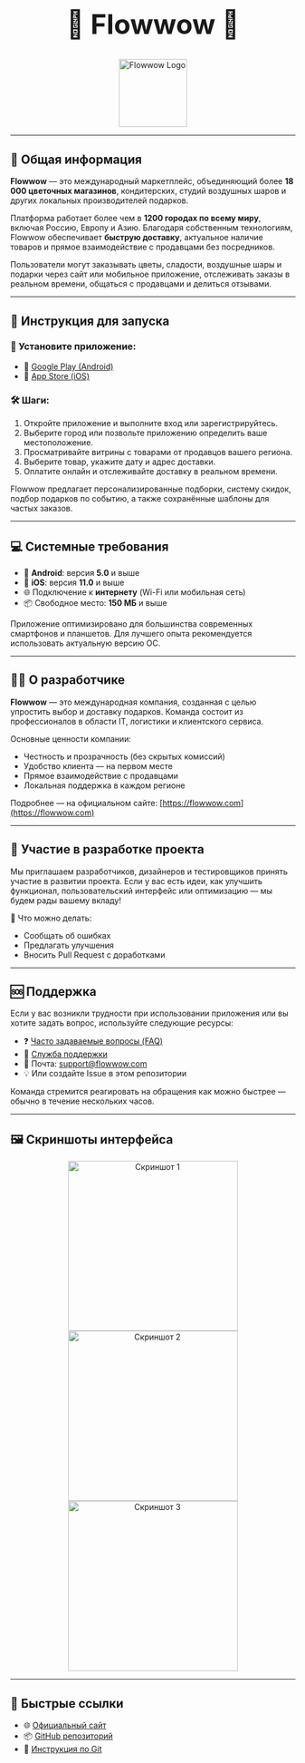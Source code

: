 <h1 align="center" style="font-size: 3rem;">🌸 Flowwow 🌸</h1>

<p align="center">
  <img src="https://korablik-fond.ru/wp-content/uploads/2024/02/flowwow.png" alt="Flowwow Logo" width="120"/>
</p>

---

## 🧾 Общая информация

**Flowwow** — это международный маркетплейс, объединяющий более **18 000 цветочных магазинов**, кондитерских, студий воздушных шаров и других локальных производителей подарков.

Платформа работает более чем в **1200 городах по всему миру**, включая Россию, Европу и Азию. Благодаря собственным технологиям, Flowwow обеспечивает **быструю доставку**, актуальное наличие товаров и прямое взаимодействие с продавцами без посредников.

Пользователи могут заказывать цветы, сладости, воздушные шары и подарки через сайт или мобильное приложение, отслеживать заказы в реальном времени, общаться с продавцами и делиться отзывами.

---

## 🚀 Инструкция для запуска

### 📱 Установите приложение:

- 📲 [Google Play (Android)](https://play.google.com/store/apps/details?id=com.flowwow)
- 🍏 [App Store (iOS)](https://apps.apple.com/ru/app/flowwow/id1201155481)

### 🛠 Шаги:

1. Откройте приложение и выполните вход или зарегистрируйтесь.
2. Выберите город или позвольте приложению определить ваше местоположение.
3. Просматривайте витрины с товарами от продавцов вашего региона.
4. Выберите товар, укажите дату и адрес доставки.
5. Оплатите онлайн и отслеживайте доставку в реальном времени.

Flowwow предлагает персонализированные подборки, систему скидок, подбор подарков по событию, а также сохранённые шаблоны для частых заказов.

---

## 💻 Системные требования

- 🤖 **Android**: версия **5.0** и выше  
- 🍏 **iOS**: версия **11.0** и выше  
- 🌐 Подключение к **интернету** (Wi-Fi или мобильная сеть)  
- 📦 Свободное место: **150 МБ** и выше  

Приложение оптимизировано для большинства современных смартфонов и планшетов. Для лучшего опыта рекомендуется использовать актуальную версию ОС.

---

## 👨‍💻 О разработчике

**Flowwow** — это международная компания, созданная с целью упростить выбор и доставку подарков. Команда состоит из профессионалов в области IT, логистики и клиентского сервиса.

Основные ценности компании:

- Честность и прозрачность (без скрытых комиссий)
- Удобство клиента — на первом месте
- Прямое взаимодействие с продавцами
- Локальная поддержка в каждом регионе

Подробнее — на официальном сайте: [https://flowwow.com](https://flowwow.com)

---

## 🤝 Участие в разработке проекта

Мы приглашаем разработчиков, дизайнеров и тестировщиков принять участие в развитии проекта. Если у вас есть идеи, как улучшить функционал, пользовательский интерфейс или оптимизацию — мы будем рады вашему вкладу!

📌 Что можно делать:

- Сообщать об ошибках
- Предлагать улучшения
- Вносить Pull Request с доработками

---

## 🆘 Поддержка

Если у вас возникли трудности при использовании приложения или вы хотите задать вопрос, используйте следующие ресурсы:

- ❓ [Часто задаваемые вопросы (FAQ)](https://flowwow.com/faq/)
- 💬 [Служба поддержки](https://flowwow.com/support/)
- 📧 Почта: support@flowwow.com
- 💡 Или создайте Issue в этом репозитории

Команда стремится реагировать на обращения как можно быстрее — обычно в течение нескольких часов.

---

## 🖼 Скриншоты интерфейса

<p align="center">
  <img src="https://www.retail.ru/upload/medialibrary/f05/ocw7ppqsjcz1voufrcyixp1uhbo2qt3m/Screenshot_9.png" alt="Скриншот 1" width="300"/>
  <img src="https://i.c97.org/ai/540607/aux-1679215146-3.jpg" alt="Скриншот 2" width="300"/>
  <img src="https://sun9-50.userapi.com/impg/XmznuzGwUJM5B3CtO42M2b0gBqhFdB3W_YfvDQ/0pdrz2qY1qQ.jpg?size=604x355&quality=95&sign=f75713cb7cc23b27539f4e3e618c394e&type=album" alt="Скриншот 3" width="300"/>
</p>

---

## 🔗 Быстрые ссылки

- 🌐 [Официальный сайт](https://flowwow.com)
- 📦 [GitHub репозиторий](https://github.com/Bakhodur22/flowwow)
- 📝 [Инструкция по Git](https://github.com/Laggon/docs)
